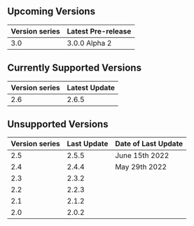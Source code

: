## Upcoming Versions

| Version series | Latest Pre-release |
|-|-|
| 3.0 | 3.0.0 Alpha 2 |

## Currently Supported Versions

| Version series | Latest Update |
|-|-|
| 2.6 | 2.6.5 |

## Unsupported Versions

| Version series | Last Update | Date of Last Update |
|-|-|-|
| 2.5 | 2.5.5 | June 15th 2022 |
| 2.4 | 2.4.4 | May 29th 2022 | 
| 2.3 | 2.3.2 | |
| 2.2 | 2.2.3 | | 
| 2.1 | 2.1.2 | |
| 2.0 | 2.0.2 | |
